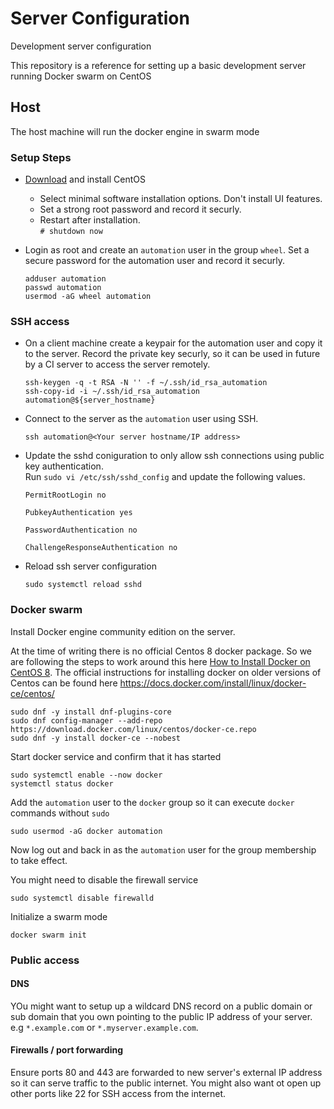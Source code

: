 # Server Configuration

Development server configuration

This repository is a reference for setting up a basic development server running
Docker swarm on CentOS

## Host

The host machine will run the docker engine in swarm mode

### Setup Steps

- [Download](https://www.centos.org/download/) and install CentOS
  - Select minimal software installation options. Don't install UI features.
  - Set a strong root password and record it securly.
  - Restart after installation.  
    `# shutdown now`
- Login as root and create an `automation` user in the group `wheel`. Set a
  secure password for the automation user and record it securly.

  ```
  adduser automation
  passwd automation
  usermod -aG wheel automation
  ```

### SSH access

- On a client machine create a keypair for the automation user and copy it to
  the server. Record the private key securly, so it can be used in future by a
  CI server to access the server remotely.

  ```
  ssh-keygen -q -t RSA -N '' -f ~/.ssh/id_rsa_automation
  ssh-copy-id -i ~/.ssh/id_rsa_automation automation@${server_hostname}
  ```

- Connect to the server as the `automation` user using SSH.
  ```
  ssh automation@<Your server hostname/IP address>
  ```
- Update the sshd coniguration to only allow ssh connections using public key
  authentication.  
  Run `sudo vi /etc/ssh/sshd_config` and update the following values.

  ```
  PermitRootLogin no
  ```

  ```
  PubkeyAuthentication yes
  ```

  ```
  PasswordAuthentication no
  ```

  ```
  ChallengeResponseAuthentication no
  ```

- Reload ssh server configuration

  ```
  sudo systemctl reload sshd
  ```

### Docker swarm

Install Docker engine community edition on the server.

At the time of writing there is no official Centos 8 docker package. So we are
following the steps to work around this here
[How to Install Docker on CentOS 8](https://linoxide.com/linux-how-to/how-to-install-docker-on-centos/).
The official instructions for installing docker on older versions of Centos can
be found here https://docs.docker.com/install/linux/docker-ce/centos/

```
sudo dnf -y install dnf-plugins-core
sudo dnf config-manager --add-repo https://download.docker.com/linux/centos/docker-ce.repo
sudo dnf -y install docker-ce --nobest
```

Start docker service and confirm that it has started

```
sudo systemctl enable --now docker
systemctl status docker
```

Add the `automation` user to the `docker` group so it can execute `docker`
commands without `sudo`

```
sudo usermod -aG docker automation
```

Now log out and back in as the `automation` user for the group membership to
take effect.

You might need to disable the firewall service

```
sudo systemctl disable firewalld
```

Initialize a swarm mode

```
docker swarm init
```

### Public access

#### DNS

YOu might want to setup up a wildcard DNS record on a public domain or sub
domain that you own pointing to the public IP address of your server. e.g
`*.example.com` or `*.myserver.example.com`.

#### Firewalls / port forwarding

Ensure ports 80 and 443 are forwarded to new server's external IP address so it
can serve traffic to the public internet. You might also want ot open up other
ports like 22 for SSH access from the internet.
